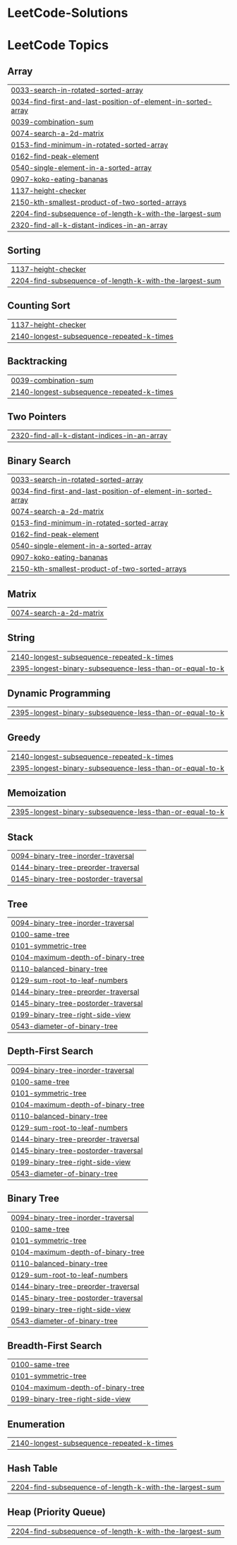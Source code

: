 # LeetCode-Solutions
<!---LeetCode Topics Start-->
# LeetCode Topics
## Array
|  |
| ------- |
| [0033-search-in-rotated-sorted-array](https://github.com/Rina-V09/LeetCode-Solutions-JAVA-/tree/master/0033-search-in-rotated-sorted-array) |
| [0034-find-first-and-last-position-of-element-in-sorted-array](https://github.com/Rina-V09/LeetCode-Solutions-JAVA-/tree/master/0034-find-first-and-last-position-of-element-in-sorted-array) |
| [0039-combination-sum](https://github.com/Rina-V09/LeetCode-Solutions-JAVA-/tree/master/0039-combination-sum) |
| [0074-search-a-2d-matrix](https://github.com/Rina-V09/LeetCode-Solutions-JAVA-/tree/master/0074-search-a-2d-matrix) |
| [0153-find-minimum-in-rotated-sorted-array](https://github.com/Rina-V09/LeetCode-Solutions-JAVA-/tree/master/0153-find-minimum-in-rotated-sorted-array) |
| [0162-find-peak-element](https://github.com/Rina-V09/LeetCode-Solutions-JAVA-/tree/master/0162-find-peak-element) |
| [0540-single-element-in-a-sorted-array](https://github.com/Rina-V09/LeetCode-Solutions-JAVA-/tree/master/0540-single-element-in-a-sorted-array) |
| [0907-koko-eating-bananas](https://github.com/Rina-V09/LeetCode-Solutions-JAVA-/tree/master/0907-koko-eating-bananas) |
| [1137-height-checker](https://github.com/Rina-V09/LeetCode-Solutions-JAVA-/tree/master/1137-height-checker) |
| [2150-kth-smallest-product-of-two-sorted-arrays](https://github.com/Rina-V09/LeetCode-Solutions-JAVA-/tree/master/2150-kth-smallest-product-of-two-sorted-arrays) |
| [2204-find-subsequence-of-length-k-with-the-largest-sum](https://github.com/Rina-V09/LeetCode-Solutions-JAVA-/tree/master/2204-find-subsequence-of-length-k-with-the-largest-sum) |
| [2320-find-all-k-distant-indices-in-an-array](https://github.com/Rina-V09/LeetCode-Solutions-JAVA-/tree/master/2320-find-all-k-distant-indices-in-an-array) |
## Sorting
|  |
| ------- |
| [1137-height-checker](https://github.com/Rina-V09/LeetCode-Solutions-JAVA-/tree/master/1137-height-checker) |
| [2204-find-subsequence-of-length-k-with-the-largest-sum](https://github.com/Rina-V09/LeetCode-Solutions-JAVA-/tree/master/2204-find-subsequence-of-length-k-with-the-largest-sum) |
## Counting Sort
|  |
| ------- |
| [1137-height-checker](https://github.com/Rina-V09/LeetCode-Solutions-JAVA-/tree/master/1137-height-checker) |
| [2140-longest-subsequence-repeated-k-times](https://github.com/Rina-V09/LeetCode-Solutions-JAVA-/tree/master/2140-longest-subsequence-repeated-k-times) |
## Backtracking
|  |
| ------- |
| [0039-combination-sum](https://github.com/Rina-V09/LeetCode-Solutions-JAVA-/tree/master/0039-combination-sum) |
| [2140-longest-subsequence-repeated-k-times](https://github.com/Rina-V09/LeetCode-Solutions-JAVA-/tree/master/2140-longest-subsequence-repeated-k-times) |
## Two Pointers
|  |
| ------- |
| [2320-find-all-k-distant-indices-in-an-array](https://github.com/Rina-V09/LeetCode-Solutions-JAVA-/tree/master/2320-find-all-k-distant-indices-in-an-array) |
## Binary Search
|  |
| ------- |
| [0033-search-in-rotated-sorted-array](https://github.com/Rina-V09/LeetCode-Solutions-JAVA-/tree/master/0033-search-in-rotated-sorted-array) |
| [0034-find-first-and-last-position-of-element-in-sorted-array](https://github.com/Rina-V09/LeetCode-Solutions-JAVA-/tree/master/0034-find-first-and-last-position-of-element-in-sorted-array) |
| [0074-search-a-2d-matrix](https://github.com/Rina-V09/LeetCode-Solutions-JAVA-/tree/master/0074-search-a-2d-matrix) |
| [0153-find-minimum-in-rotated-sorted-array](https://github.com/Rina-V09/LeetCode-Solutions-JAVA-/tree/master/0153-find-minimum-in-rotated-sorted-array) |
| [0162-find-peak-element](https://github.com/Rina-V09/LeetCode-Solutions-JAVA-/tree/master/0162-find-peak-element) |
| [0540-single-element-in-a-sorted-array](https://github.com/Rina-V09/LeetCode-Solutions-JAVA-/tree/master/0540-single-element-in-a-sorted-array) |
| [0907-koko-eating-bananas](https://github.com/Rina-V09/LeetCode-Solutions-JAVA-/tree/master/0907-koko-eating-bananas) |
| [2150-kth-smallest-product-of-two-sorted-arrays](https://github.com/Rina-V09/LeetCode-Solutions-JAVA-/tree/master/2150-kth-smallest-product-of-two-sorted-arrays) |
## Matrix
|  |
| ------- |
| [0074-search-a-2d-matrix](https://github.com/Rina-V09/LeetCode-Solutions-JAVA-/tree/master/0074-search-a-2d-matrix) |
## String
|  |
| ------- |
| [2140-longest-subsequence-repeated-k-times](https://github.com/Rina-V09/LeetCode-Solutions-JAVA-/tree/master/2140-longest-subsequence-repeated-k-times) |
| [2395-longest-binary-subsequence-less-than-or-equal-to-k](https://github.com/Rina-V09/LeetCode-Solutions-JAVA-/tree/master/2395-longest-binary-subsequence-less-than-or-equal-to-k) |
## Dynamic Programming
|  |
| ------- |
| [2395-longest-binary-subsequence-less-than-or-equal-to-k](https://github.com/Rina-V09/LeetCode-Solutions-JAVA-/tree/master/2395-longest-binary-subsequence-less-than-or-equal-to-k) |
## Greedy
|  |
| ------- |
| [2140-longest-subsequence-repeated-k-times](https://github.com/Rina-V09/LeetCode-Solutions-JAVA-/tree/master/2140-longest-subsequence-repeated-k-times) |
| [2395-longest-binary-subsequence-less-than-or-equal-to-k](https://github.com/Rina-V09/LeetCode-Solutions-JAVA-/tree/master/2395-longest-binary-subsequence-less-than-or-equal-to-k) |
## Memoization
|  |
| ------- |
| [2395-longest-binary-subsequence-less-than-or-equal-to-k](https://github.com/Rina-V09/LeetCode-Solutions-JAVA-/tree/master/2395-longest-binary-subsequence-less-than-or-equal-to-k) |
## Stack
|  |
| ------- |
| [0094-binary-tree-inorder-traversal](https://github.com/Rina-V09/LeetCode-Solutions-JAVA-/tree/master/0094-binary-tree-inorder-traversal) |
| [0144-binary-tree-preorder-traversal](https://github.com/Rina-V09/LeetCode-Solutions-JAVA-/tree/master/0144-binary-tree-preorder-traversal) |
| [0145-binary-tree-postorder-traversal](https://github.com/Rina-V09/LeetCode-Solutions-JAVA-/tree/master/0145-binary-tree-postorder-traversal) |
## Tree
|  |
| ------- |
| [0094-binary-tree-inorder-traversal](https://github.com/Rina-V09/LeetCode-Solutions-JAVA-/tree/master/0094-binary-tree-inorder-traversal) |
| [0100-same-tree](https://github.com/Rina-V09/LeetCode-Solutions-JAVA-/tree/master/0100-same-tree) |
| [0101-symmetric-tree](https://github.com/Rina-V09/LeetCode-Solutions-JAVA-/tree/master/0101-symmetric-tree) |
| [0104-maximum-depth-of-binary-tree](https://github.com/Rina-V09/LeetCode-Solutions-JAVA-/tree/master/0104-maximum-depth-of-binary-tree) |
| [0110-balanced-binary-tree](https://github.com/Rina-V09/LeetCode-Solutions-JAVA-/tree/master/0110-balanced-binary-tree) |
| [0129-sum-root-to-leaf-numbers](https://github.com/Rina-V09/LeetCode-Solutions-JAVA-/tree/master/0129-sum-root-to-leaf-numbers) |
| [0144-binary-tree-preorder-traversal](https://github.com/Rina-V09/LeetCode-Solutions-JAVA-/tree/master/0144-binary-tree-preorder-traversal) |
| [0145-binary-tree-postorder-traversal](https://github.com/Rina-V09/LeetCode-Solutions-JAVA-/tree/master/0145-binary-tree-postorder-traversal) |
| [0199-binary-tree-right-side-view](https://github.com/Rina-V09/LeetCode-Solutions-JAVA-/tree/master/0199-binary-tree-right-side-view) |
| [0543-diameter-of-binary-tree](https://github.com/Rina-V09/LeetCode-Solutions-JAVA-/tree/master/0543-diameter-of-binary-tree) |
## Depth-First Search
|  |
| ------- |
| [0094-binary-tree-inorder-traversal](https://github.com/Rina-V09/LeetCode-Solutions-JAVA-/tree/master/0094-binary-tree-inorder-traversal) |
| [0100-same-tree](https://github.com/Rina-V09/LeetCode-Solutions-JAVA-/tree/master/0100-same-tree) |
| [0101-symmetric-tree](https://github.com/Rina-V09/LeetCode-Solutions-JAVA-/tree/master/0101-symmetric-tree) |
| [0104-maximum-depth-of-binary-tree](https://github.com/Rina-V09/LeetCode-Solutions-JAVA-/tree/master/0104-maximum-depth-of-binary-tree) |
| [0110-balanced-binary-tree](https://github.com/Rina-V09/LeetCode-Solutions-JAVA-/tree/master/0110-balanced-binary-tree) |
| [0129-sum-root-to-leaf-numbers](https://github.com/Rina-V09/LeetCode-Solutions-JAVA-/tree/master/0129-sum-root-to-leaf-numbers) |
| [0144-binary-tree-preorder-traversal](https://github.com/Rina-V09/LeetCode-Solutions-JAVA-/tree/master/0144-binary-tree-preorder-traversal) |
| [0145-binary-tree-postorder-traversal](https://github.com/Rina-V09/LeetCode-Solutions-JAVA-/tree/master/0145-binary-tree-postorder-traversal) |
| [0199-binary-tree-right-side-view](https://github.com/Rina-V09/LeetCode-Solutions-JAVA-/tree/master/0199-binary-tree-right-side-view) |
| [0543-diameter-of-binary-tree](https://github.com/Rina-V09/LeetCode-Solutions-JAVA-/tree/master/0543-diameter-of-binary-tree) |
## Binary Tree
|  |
| ------- |
| [0094-binary-tree-inorder-traversal](https://github.com/Rina-V09/LeetCode-Solutions-JAVA-/tree/master/0094-binary-tree-inorder-traversal) |
| [0100-same-tree](https://github.com/Rina-V09/LeetCode-Solutions-JAVA-/tree/master/0100-same-tree) |
| [0101-symmetric-tree](https://github.com/Rina-V09/LeetCode-Solutions-JAVA-/tree/master/0101-symmetric-tree) |
| [0104-maximum-depth-of-binary-tree](https://github.com/Rina-V09/LeetCode-Solutions-JAVA-/tree/master/0104-maximum-depth-of-binary-tree) |
| [0110-balanced-binary-tree](https://github.com/Rina-V09/LeetCode-Solutions-JAVA-/tree/master/0110-balanced-binary-tree) |
| [0129-sum-root-to-leaf-numbers](https://github.com/Rina-V09/LeetCode-Solutions-JAVA-/tree/master/0129-sum-root-to-leaf-numbers) |
| [0144-binary-tree-preorder-traversal](https://github.com/Rina-V09/LeetCode-Solutions-JAVA-/tree/master/0144-binary-tree-preorder-traversal) |
| [0145-binary-tree-postorder-traversal](https://github.com/Rina-V09/LeetCode-Solutions-JAVA-/tree/master/0145-binary-tree-postorder-traversal) |
| [0199-binary-tree-right-side-view](https://github.com/Rina-V09/LeetCode-Solutions-JAVA-/tree/master/0199-binary-tree-right-side-view) |
| [0543-diameter-of-binary-tree](https://github.com/Rina-V09/LeetCode-Solutions-JAVA-/tree/master/0543-diameter-of-binary-tree) |
## Breadth-First Search
|  |
| ------- |
| [0100-same-tree](https://github.com/Rina-V09/LeetCode-Solutions-JAVA-/tree/master/0100-same-tree) |
| [0101-symmetric-tree](https://github.com/Rina-V09/LeetCode-Solutions-JAVA-/tree/master/0101-symmetric-tree) |
| [0104-maximum-depth-of-binary-tree](https://github.com/Rina-V09/LeetCode-Solutions-JAVA-/tree/master/0104-maximum-depth-of-binary-tree) |
| [0199-binary-tree-right-side-view](https://github.com/Rina-V09/LeetCode-Solutions-JAVA-/tree/master/0199-binary-tree-right-side-view) |
## Enumeration
|  |
| ------- |
| [2140-longest-subsequence-repeated-k-times](https://github.com/Rina-V09/LeetCode-Solutions-JAVA-/tree/master/2140-longest-subsequence-repeated-k-times) |
## Hash Table
|  |
| ------- |
| [2204-find-subsequence-of-length-k-with-the-largest-sum](https://github.com/Rina-V09/LeetCode-Solutions-JAVA-/tree/master/2204-find-subsequence-of-length-k-with-the-largest-sum) |
## Heap (Priority Queue)
|  |
| ------- |
| [2204-find-subsequence-of-length-k-with-the-largest-sum](https://github.com/Rina-V09/LeetCode-Solutions-JAVA-/tree/master/2204-find-subsequence-of-length-k-with-the-largest-sum) |
<!---LeetCode Topics End-->